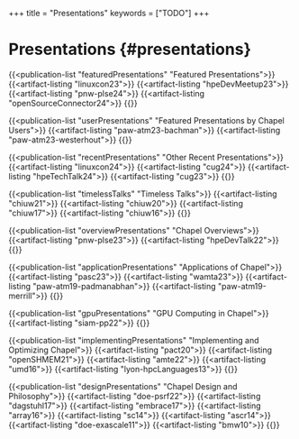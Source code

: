 +++
title = "Presentations"
keywords = ["TODO"]
+++

# Presentations {#presentations}

{{<publication-list "featuredPresentations" "Featured Presentations">}}
  {{<artifact-listing "linuxcon23">}}
  {{<artifact-listing "hpeDevMeetup23">}}
  {{<artifact-listing "pnw-plse24">}}
  {{<artifact-listing "openSourceConnector24">}}
{{</publication-list>}}

{{<publication-list "userPresentations" "Featured Presentations by Chapel Users">}}
  {{<artifact-listing "paw-atm23-bachman">}}
  {{<artifact-listing "paw-atm23-westerhout">}}
{{</publication-list>}}

{{<publication-list "recentPresentations" "Other Recent Presentations">}}
  {{<artifact-listing "linuxcon24">}}
  {{<artifact-listing "cug24">}}
  {{<artifact-listing "hpeTechTalk24">}}
  {{<artifact-listing "cug23">}}
{{</publication-list>}}

{{<publication-list "timelessTalks" "Timeless Talks">}}
  {{<artifact-listing "chiuw21">}}
  {{<artifact-listing "chiuw20">}}
  {{<artifact-listing "chiuw17">}}
  {{<artifact-listing "chiuw16">}}
{{</publication-list>}}

{{<publication-list "overviewPresentations" "Chapel Overviews">}}
  {{<artifact-listing "pnw-plse23">}}
  {{<artifact-listing "hpeDevTalk22">}}
{{</publication-list>}}

{{<publication-list "applicationPresentations" "Applications of Chapel">}}
  {{<artifact-listing "pasc23">}}
  {{<artifact-listing "wamta23">}}
  {{<artifact-listing "paw-atm19-padmanabhan">}}
  {{<artifact-listing "paw-atm19-merrill">}}
{{</publication-list>}}

{{<publication-list "gpuPresentations" "GPU Computing in Chapel">}}
  {{<artifact-listing "siam-pp22">}}
{{</publication-list>}}

{{<publication-list "implementingPresentations" "Implementing and Optimizing Chapel">}}
  {{<artifact-listing "pact20">}}
  {{<artifact-listing "openSHMEM21">}}
  {{<artifact-listing "amte22">}}
  {{<artifact-listing "umd16">}}
  {{<artifact-listing "lyon-hpcLanguages13">}}
{{</publication-list>}}

{{<publication-list "designPresentations" "Chapel Design and Philosophy">}}
  {{<artifact-listing "doe-psrf22">}}
  {{<artifact-listing "dagstuhl17">}}
  {{<artifact-listing "embrace17">}}
  {{<artifact-listing "array16">}}
  {{<artifact-listing "sc14">}}
  {{<artifact-listing "ascr14">}}
  {{<artifact-listing "doe-exascale11">}}
  {{<artifact-listing "bmw10">}}
{{</publication-list>}}

